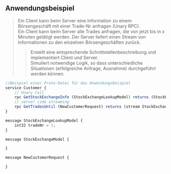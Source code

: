## Anwendungsbeispiel

> Ein Client kann beim Server eine Information zu einem Börsengeschäft mit einer Trade-Nr anfragen (Unary RPC).  
> Ein Client kann beim Server alle Trades anfragen, die von jetzt
bis in x Minuten getätigt werden. Der Server liefert einen
Stream von Informationen zu den einzelnen Börsengeschäften
zurück.  
>> Erstellt eine entsprechende Schnittstellenbeschreibung und
implementiert Client und Server.  
>> Simuliert notwendige Logik, so dass unterschiedliche Situationen
(erfolgreiche Anfrage, Ausnahme) durchgeführt werden können.

```js
//Beispiel einer Proto-Datei für das Anwendungsbeispiel
service Customer {
    // Unary Call
    rpc GetStockExchangeInfo (StockExchangeLookupModel) returns (StockExchangeModel)
    // server side streaming
    rpc GetTradesUntil (NewCustomerRequest) returns (stream StockExchangeModel)
}

message StockExchangeLookupModel {
    int32 tradeNr = 1;
}

message StockExchangeModel {

}

message NewCustomerRequest {

}
```
